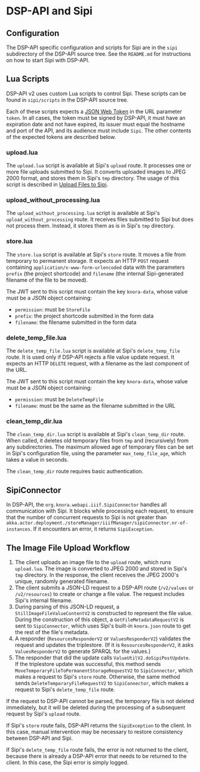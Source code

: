 <!---
 * Copyright © 2021 - 2024 Swiss National Data and Service Center for the Humanities and/or DaSCH Service Platform contributors.
 * SPDX-License-Identifier: Apache-2.0
-->

# DSP-API and Sipi

## Configuration

The DSP-API specific configuration and scripts for Sipi are in the
`sipi` subdirectory of the DSP-API source tree. See the `README.md` for
instructions on how to start Sipi with DSP-API.

## Lua Scripts

DSP-API v2 uses custom Lua scripts to control Sipi. These scripts can be
found in `sipi/scripts` in the DSP-API source tree.

Each of these scripts expects a [JSON Web Token](https://jwt.io/) in the
URL parameter `token`. In all cases, the token must be signed by DSP-API,
it must have an expiration date and not have expired, its issuer must equal 
the hostname and port of the API, and its audience must include `Sipi`. 
The other contents of the expected tokens are described below.

### upload.lua

The `upload.lua` script is available at Sipi's `upload` route. It processes one
or more file uploads submitted to Sipi. It converts uploaded images to JPEG 2000
format, and stores them in Sipi's `tmp` directory. The usage of this script is described in
[Upload Files to Sipi](../../../03-endpoints/api-v2/editing-values.md#upload-files-to-sipi).

### upload_without_processing.lua

The `upload_without_processing.lua` script is available at Sipi's `upload_without_processing` route. 
It receives files submitted to Sipi but does not process them. 
Instead, it stores them as is in Sipi's `tmp` directory.

### store.lua

The `store.lua` script is available at Sipi's `store` route. It moves a file
from temporary to permanent storage. It expects an HTTP `POST` request containing
`application/x-www-form-urlencoded` data with the parameters `prefix` (the
project shortcode) and `filename` (the internal Sipi-generated filename of the file
to be moved).

The JWT sent to this script must contain the key `knora-data`, whose value
must be a JSON object containing:

- `permission`: must be `StoreFile`
- `prefix`: the project shortcode submitted in the form data
- `filename`: the filename submitted in the form data

### delete_temp_file.lua

The `delete_temp_file.lua` script is available at Sipi's `delete_temp_file` route.
It is used only if DSP-API rejects a file value update request. It expects an
HTTP `DELETE` request, with a filename as the last component of the URL.

The JWT sent to this script must contain the key `knora-data`, whose value
must be a JSON object containing:

- `permission`: must be `DeleteTempFile`
- `filename`: must be the same as the filename submitted in the URL

### clean_temp_dir.lua

The `clean_temp_dir.lua` script is available at Sipi's `clean_temp_dir` route.
When called, it deletes old temporary files from `tmp` and (recursively) from any subdirectories. 
The maximum allowed age of temporary files can be set in Sipi's configuration file, 
using the parameter `max_temp_file_age`, which takes a value in seconds.

The `clean_temp_dir` route requires basic authentication.

## SipiConnector

In DSP-API, the `org.knora.webapi.iiif.SipiConnector` handles all communication
with Sipi. It blocks while processing each request, to ensure that the number of
concurrent requests to Sipi is not greater than
`akka.actor.deployment./storeManager/iiifManager/sipiConnector.nr-of-instances`.
If it encounters an error, it returns `SipiException`.

## The Image File Upload Workflow

1. The client uploads an image file to the `upload` route, which runs
  `upload.lua`. The image is converted to JPEG 2000 and stored in Sipi's `tmp`
  directory. In the response, the client receives the JPEG 2000's unique,
  randomly generated filename.
2. The client submits a JSON-LD request to a DSP-API route (`/v2/values` or `/v2/resources`)
   to create or change a file value. The request includes Sipi's internal filename.
3. During parsing of this JSON-LD request, a `StillImageFileValueContentV2`
   is constructed to represent the file value. During the construction of this
   object, a `GetFileMetadataRequestV2` is sent to `SipiConnector`, which
   uses Sipi's built-in `knora.json` route to get the rest of the file's
   metadata.
4. A responder (`ResourcesResponderV2` or `ValuesResponderV2`) validates
   the request and updates the triplestore. (If it is `ResourcesResponderV2`,
   it asks `ValuesResponderV2` to generate SPARQL for the values.)
5. The responder that did the update calls `ValueUtilV2.doSipiPostUpdate`.
   If the triplestore update was successful, this method sends
   `MoveTemporaryFileToPermanentStorageRequestV2` to `SipiConnector`, which
   makes a request to Sipi's `store` route. Otherwise, the same method sends
   `DeleteTemporaryFileRequestV2` to `SipiConnector`, which makes a request
   to Sipi's `delete_temp_file` route.

If the request to DSP-API cannot be parsed, the temporary file is not deleted
immediately, but it will be deleted during the processing of a subsequent
request by Sipi's `upload` route.

If Sipi's `store` route fails, DSP-API returns the `SipiException` to the client.
In this case, manual intervention may be necessary to restore consistency
between DSP-API and Sipi.

If Sipi's `delete_temp_file` route fails, the error is not returned to the client,
because there is already a DSP-API error that needs to be returned to the client.
In this case, the Sipi error is simply logged.
